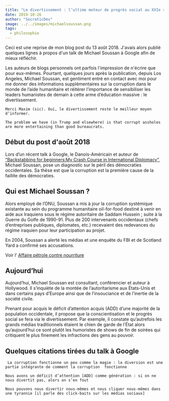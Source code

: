 ```yaml
---
title: "Le divertissement : l’ultime moteur de progrès social au XXIe siècle?"
date: 2019-10-26
author: "SocraticDev"
image: ../../images/michaelsoussan.png
tags:
  - philosophie
---
```


Ceci est une reprise de mon blog post du 13 août 2018. J'avais alors publié quelques lignes à propos d'un talk de Michael Soussan à Google afin de mieux réfléchir.

Les auteurs de blogs personnels ont parfois l'impression de n'écrire que pour eux-mêmes. Pourtant, quelques jours après la publication, depuis Los Angeles, Michael Soussan, est gentiment entré en contact avec moi pour me donner des informations supplémentaires sur la corruption dans le monde de l’aide humanitaire et réitérer l’importance de sensibiliser les leaders humanistes de demain à cette arme d’éducation massive : le divertissement.

`Merci Maxim (sic). Oui, le divertissement reste le meilleur moyen d’informer.`

`The problem we have (in Trump and elsewhere) is that corrupt assholes are more entertaining than good bureaucrats.`

## Début du post d'août 2018

Lors d’un récent talk à Google, le Danois-Américain et auteur de [“Backstabbing for beginners:My Crash Course in International Diplomacy”](https://www.diplomacy.edu/resources/books/reviews/backstabbing-beginners-my-crash-course-international-diplomacy), Michael Soussan, pose un diagnostic sur le péril des démocraties occidentales. Sa thèse est que la corruption est la première cause de la faillite des démocraties.

## Qui est Michael Soussan ?

Alors employé de l’ONU, Soussan a mis à jour la corruption systémique existante au sein du programme humanitaire oil-for-food destiné à venir en aide aux Iraquiens sous le régime autoritaire de Saddam Hussein ; suite à la Guerre du Golfe de 1990-91. Plus de 200 intervenants occidentaux (chefs d’entreprises publiques, diplomates, etc.) recevaient des redevances du régime iraquien pour leur participation au projet.

En 2004, Soussan a alerté les médias et une enquête du FBI et de Scotland Yard a confirmé ses accusations.

Voir l’ [Affaire pétrole contre nourriture](https://www.wikiwand.com/fr/Affaire_P%C3%A9trole_contre_nourriture)

## Aujourd’hui

Aujourd’hui, Michael Soussan est consultant, conférencier et auteur à Hollywood. Il s’inquiète de la montée de l’autoritarisme aux États-Unis et dans certains pays d’Europe ainsi que de l’insouciance et de l’inertie de la société civile.

Prenant pour acquis le déficit d’attention acquis (ADD) d’une majorité de la population occidentale, il propose que la conscientisation et le progrès social se fera via le divertissement. Par exemple, il constate qu’autrefois les grands médias traditionnels étaient le chien de garde de l’État alors qu’aujourd’hui ce sont plutôt les humoristes de shows de fin de soirées qui critiquent le plus finement les infractions des gens au pouvoir.

## Quelques citations tirées du talk à Google

` La corruption fonctionne un peu comme la magie : la diversion est une partie intégrante de comment la corruption 
fonctionne`

`Nous avons un déficit d’attention [ADD] comme génération : si on ne nous divertit pas, alors on s’en fout`

`Nous pouvons nous divertir nous-mêmes et nous cliquer nous-mêmes dans une tyrannie [il parle des click-baits sur les médias sociaux]`
